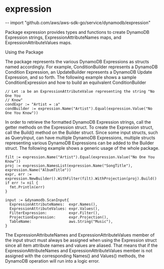# expression
--
    import "github.com/aws/aws-sdk-go/service/dynamodb/expression"

Package expression provides types and functions to create DynamoDB Expression
strings, ExpressionAttributeNames maps, and ExpressionAttributeValues maps.


Using the Package

The package represents the various DynamoDB Expressions as structs named
accordingly. For example, ConditionBuilder represents a DynamoDB Condition
Expression, an UpdateBuilder represents a DynamoDB Update Expression, and so
forth. The following example shows a sample ConditionExpression and how to build
an equilvalent ConditionBuilder

    // Let :a be an ExpressionAttributeValue representing the string "No One You
    // Know"
    condExpr := "Artist = :a"
    condBuilder := expression.Name("Artist").Equal(expression.Value("No One You Know"))

In order to retrieve the formatted DynamoDB Expression strings, call the getter
methods on the Expression struct. To create the Expression struct, call the
Build() method on the Builder struct. Since some input structs, such as
QueryInput, can have multiple DynamoDB Expressions, multiple structs
representing various DynamoDB Expressions can be added to the Builder struct.
The following example shows a generic usage of the whole package.

    filt := expression.Name("Artist").Equal(expression.Value("No One You Know"))
    proj := expression.NamesList(expression.Name("SongTitle"), expression.Name("AlbumTitle"))
    expr, err := expression.NewBuilder().WithFilter(filt).WithProjection(proj).Build()
    if err != nil {
      fmt.Println(err)
    }

    input := &dynamodb.ScanInput{
      ExpressionAttributeNames:  expr.Names(),
      ExpressionAttributeValues: expr.Values(),
      FilterExpression:          expr.Filter(),
      ProjectionExpression:      expr.Projection(),
      TableName:                 aws.String("Music"),
    }

The ExpressionAttributeNames and ExpressionAttributeValues member of the input
struct must always be assigned when using the Expression struct since all item
attribute names and values are aliased. That means that if the
ExpressionAttributeNames and ExpressionAttributeValues member is not assigned
with the corresponding Names() and Values() methods, the DynamoDB operation will
run into a logic error.
